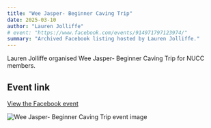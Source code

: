 ```yaml
---
title: "Wee Jasper- Beginner Caving Trip"
date: 2025-03-10
author: "Lauren Jolliffe"
# event: "https://www.facebook.com/events/914971797123974/"
summary: "Archived Facebook listing hosted by Lauren Jolliffe."
---
```

Lauren Jolliffe organised Wee Jasper- Beginner Caving Trip for NUCC members.

## Event link

[View the Facebook event](https://www.facebook.com/events/914971797123974/)

![Wee Jasper- Beginner Caving Trip event image](/trip/event-images/20250310_wee_jasper_beginner_caving_trip.jpg)
